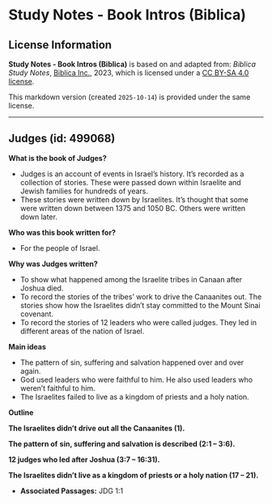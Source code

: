 # Study Notes - Book Intros (Biblica)

## License Information

**Study Notes - Book Intros (Biblica)** is based on and adapted from: _Biblica Study Notes_, [Biblica Inc.](https://www.biblica.com/), 2023, which is licensed under a [CC BY-SA 4.0 license](https://creativecommons.org/licenses/by-sa/4.0/legalcode.en).

This markdown version (created `2025-10-14`) is provided under the same license.



--------------------------------

## Judges (id: 499068)

**What is the book of Judges?**

* Judges is an account of events in Israel’s history. It’s recorded as a collection of stories. These were passed down within Israelite and Jewish families for hundreds of years.
* These stories were written down by Israelites. It’s thought that some were written down between 1375 and 1050 BC. Others were written down later.

**Who was this book written for?**

* For the people of Israel.

**Why was Judges written?**

* To show what happened among the Israelite tribes in Canaan after Joshua died.
* To record the stories of the tribes’ work to drive the Canaanites out. The stories show how the Israelites didn’t stay committed to the Mount Sinai covenant.
* To record the stories of 12 leaders who were called judges. They led in different areas of the nation of Israel.

**Main ideas**

* The pattern of sin, suffering and salvation happened over and over again.
* God used leaders who were faithful to him. He also used leaders who weren’t faithful to him.
* The Israelites failed to live as a kingdom of priests and a holy nation.

**Outline**

**The Israelites didn’t drive out all the Canaanites (1\).**

**The pattern of** **sin, suffering and salvation is described (2:1 – 3:6\).**

**12 judges who led after Joshua (3:7 – 16:31\).**

**The Israelites didn’t live as a kingdom of priests or a holy nation (17 – 21\).**

* **Associated Passages:** JDG 1:1

